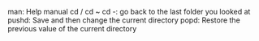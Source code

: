 man: Help manual
cd /
cd ~
cd -: go back to the last folder you looked at
pushd:  Save and then change the current directory
popd: Restore the previous value of the current directory